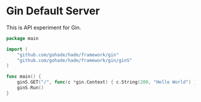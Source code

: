 # Gin Default Server

This is API experiment for Gin.

```go
package main

import (
	"github.com/gohade/hade/framework/gin"
	"github.com/gohade/hade/framework/gin/ginS"
)

func main() {
	ginS.GET("/", func(c *gin.Context) { c.String(200, "Hello World") })
	ginS.Run()
}
```
